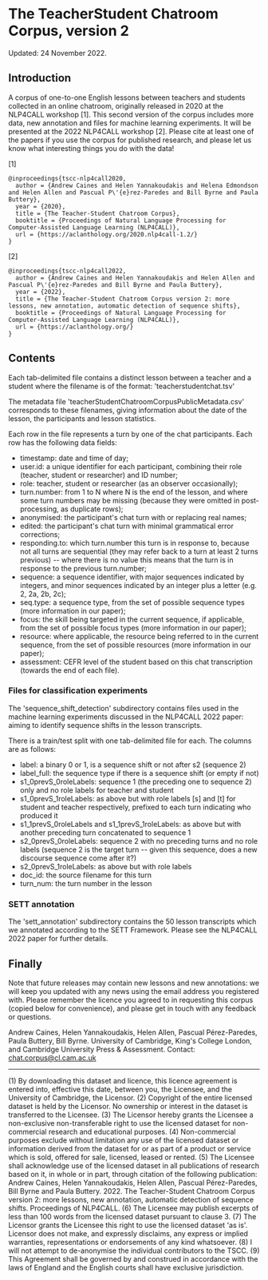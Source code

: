The TeacherStudent Chatroom Corpus, version 2
=======
Updated: 24 November 2022.


## Introduction

A corpus of one-to-one English lessons between teachers and students collected in an online chatroom, originally released in 2020 at the NLP4CALL workshop [1].
This second version of the corpus includes more data, new annotation and files for machine learning experiments. It will be presented at the 2022 NLP4CALL workshop [2].
Please cite at least one of the papers if you use the corpus for published research, and please let us know what interesting things you do with the data!

[1]
```
@inproceedings{tscc-nlp4call2020,
  author = {Andrew Caines and Helen Yannakoudakis and Helena Edmondson and Helen Allen and Pascual P\'{e}rez-Paredes and Bill Byrne and Paula Buttery},
  year = {2020},
  title = {The Teacher-Student Chatroom Corpus},
  booktitle = {Proceedings of Natural Language Processing for Computer-Assisted Language Learning (NLP4CALL)},
  url = {https://aclanthology.org/2020.nlp4call-1.2/}
}
```

[2]
```
@inproceedings{tscc-nlp4call2022,
  author = {Andrew Caines and Helen Yannakoudakis and Helen Allen and Pascual P\'{e}rez-Paredes and Bill Byrne and Paula Buttery},
  year = {2022},
  title = {The Teacher-Student Chatroom Corpus version 2: more lessons, new annotation, automatic detection of sequence shifts},
  booktitle = {Proceedings of Natural Language Processing for Computer-Assisted Language Learning (NLP4CALL)},
  url = {https://aclanthology.org/}
}
```


## Contents

Each tab-delimited file contains a distinct lesson between a teacher and a student where the filename is of the format: 'teacherstudentchat<NUMBER>.tsv'

The metadata file 'teacherStudentChatroomCorpusPublicMetadata.csv' corresponds to these filenames, giving information about the date of the lesson, the participants and lesson statistics.

Each row in the file represents a turn by one of the chat participants. Each row has the following data fields:

- timestamp: date and time of day;
- user.id: a unique identifier for each participant, combining their role (teacher, student or researcher) and ID number;
- role: teacher, student or researcher (as an observer occasionally);
- turn.number: from 1 to N where N is the end of the lesson, and where some turn numbers may be missing (because they were omitted in post-processing, as duplicate rows);
- anonymised: the participant's chat turn with <TEACHER> or <STUDENT> replacing real names;
- edited: the participant's chat turn with minimal grammatical error corrections;
- responding.to: which turn.number this turn is in response to, because not all turns are sequential (they may refer back to a turn at least 2 turns previous) -- where there is no value this means that the turn is in response to the previous turn.number;
- sequence: a sequence identifier, with major sequences indicated by integers, and minor sequences indicated by an integer plus a letter (e.g. 2, 2a, 2b, 2c);
- seq.type: a sequence type, from the set of possible sequence types (more information in our paper);
- focus: the skill being targeted in the current sequence, if applicable, from the set of possible focus types (more information in our paper);
- resource: where applicable, the resource being referred to in the current sequence, from the set of possible resources (more information in our paper);
- assessment: CEFR level of the student based on this chat transcription (towards the end of each file).


### Files for classification experiments

The 'sequence_shift_detection' subdirectory contains files used in the machine learning experiments discussed in the NLP4CALL 2022 paper: aiming to identify sequence shifts in the lesson transcripts.

There is a train/test split with one tab-delimited file for each. The columns are as follows:

- label: a binary 0 or 1, is a sequence shift or not after s2 (sequence 2)
- label_full: the sequence type if there is a sequence shift (or empty if not)
- s1_0prevS_0roleLabels: sequence 1 (the preceding one to sequence 2) only and no role labels for teacher and student
- s1_0prevS_1roleLabels: as above but with role labels [s] and [t] for student and teacher respectively, prefixed to each turn indicating who produced it
- s1_1prevS_0roleLabels	and s1_1prevS_1roleLabels: as above but with another preceding turn concatenated to sequence 1
- s2_0prevS_0roleLabels: sequence 2 with no preceding turns and no role labels (sequence 2 is the target turn -- given this sequence, does a new discourse sequence come after it?)
- s2_0prevS_1roleLabels: as above but with role labels
- doc_id: the source filename for this turn
- turn_num: the turn number in the lesson


### SETT annotation

The 'sett_annotation' subdirectory contains the 50 lesson transcripts which we annotated according to the SETT Framework. Please see the NLP4CALL 2022 paper for further details.


## Finally

Note that future releases may contain new lessons and new annotations: we will keep you updated with any news using the email address you registered with.
Please remember the licence you agreed to in requesting this corpus (copied below for convenience), and please get in touch with any feedback or questions.

Andrew Caines, Helen Yannakoudakis, Helen Allen, Pascual Pérez-Paredes, Paula Buttery, Bill Byrne.
University of Cambridge, King's College London, and Cambridge University Press & Assessment.
Contact: chat.corpus@cl.cam.ac.uk


---------

(1) By downloading this dataset and licence, this licence agreement is entered into, effective this date, between you, the Licensee, and the University of Cambridge, the Licensor.  (2) Copyright of the entire licensed dataset is held by the Licensor. No ownership or interest in the dataset is transferred to the Licensee.  (3) The Licensor hereby grants the Licensee a non-exclusive non-transferable right to use the licensed dataset for non-commercial research and educational purposes.  (4) Non-commercial purposes exclude without limitation any use of the licensed dataset or information derived from the dataset for or as part of a product or service which is sold, offered for sale, licensed, leased or rented.  (5) The Licensee shall acknowledge use of the licensed dataset in all publications of research based on it, in whole or in part, through citation of the following publication: Andrew Caines, Helen Yannakoudakis, Helen Allen, Pascual Pérez-Paredes, Bill Byrne and Paula Buttery. 2022. The Teacher-Student Chatroom Corpus version 2: more lessons, new annotation, automatic detection of sequence shifts. Proceedings of NLP4CALL.  (6) The Licensee may publish excerpts of less than 100 words from the licensed dataset pursuant to clause 3.  (7) The Licensor grants the Licensee this right to use the licensed dataset 'as is'. Licensor does not make, and expressly disclaims, any express or implied warranties, representations or endorsements of any kind whatsoever.  (8) I will not attempt to de-anonymise the individual contributors to the TSCC.  (9) This Agreement shall be governed by and construed in accordance with the laws of England and the English courts shall have exclusive jurisdiction.

